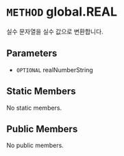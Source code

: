 # `METHOD` global.REAL
실수 문자열을 실수 값으로 변환합니다.

## Parameters
* `OPTIONAL` realNumberString 

## Static Members
No static members.

## Public Members
No public members.

